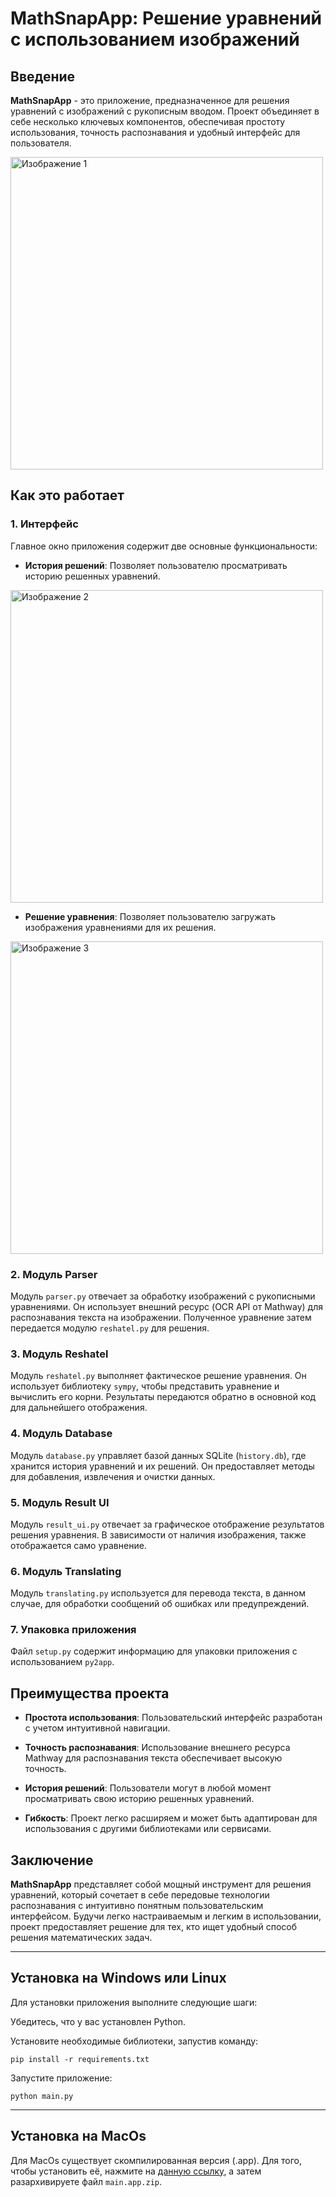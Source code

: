 # MathSnapApp: Решение уравнений с использованием изображений

## Введение

**MathSnapApp** - это приложение, предназначенное для решения уравнений с изображений с рукописным вводом. Проект объединяет в себе несколько ключевых компонентов, обеспечивая простоту использования, точность распознавания и удобный интерфейс для пользователя.

<div style="display: flex; flex-direction: row;">
    <img src="https://i.imgur.com/EirN3hF.png" alt="Изображение 1" style="width: auto; height: 500px; margin-right: auto;">
</div>


## Как это работает

### 1. Интерфейс

Главное окно приложения содержит две основные функциональности:

- **История решений**: Позволяет пользователю просматривать историю решенных уравнений.

<div style="display: flex; flex-direction: row;">
    <img src="https://i.imgur.com/b0IuBKd.png" alt="Изображение 2" style="width: auto; height: 500px; margin-right: auto;">
</div>


- **Решение уравнения**: Позволяет пользователю загружать изображения уравнениями для их решения.
<div style="display: flex; flex-direction: row;">
    <img src="https://i.imgur.com/DuwBsen.png" alt="Изображение 3" style="width: auto; height: 500px; margin-right: auto;">
</div>

### 2. Модуль Parser

Модуль `parser.py` отвечает за обработку изображений с рукописными уравнениями. Он использует внешний ресурс (OCR API от Mathway) для распознавания текста на изображении. Полученное уравнение затем передается модулю `reshatel.py` для решения.

### 3. Модуль Reshatel

Модуль `reshatel.py` выполняет фактическое решение уравнения. Он использует библиотеку `sympy`, чтобы представить уравнение и вычислить его корни. Результаты передаются обратно в основной код для дальнейшего отображения.

### 4. Модуль Database

Модуль `database.py` управляет базой данных SQLite (`history.db`), где хранится история уравнений и их решений. Он предоставляет методы для добавления, извлечения и очистки данных.

### 5. Модуль Result UI

Модуль `result_ui.py` отвечает за графическое отображение результатов решения уравнения. В зависимости от наличия изображения, также отображается само уравнение.

### 6. Модуль Translating

Модуль `translating.py` используется для перевода текста, в данном случае, для обработки сообщений об ошибках или предупреждений.

### 7. Упаковка приложения

Файл `setup.py` содержит информацию для упаковки приложения с использованием `py2app`. 

## Преимущества проекта

- **Простота использования**: Пользовательский интерфейс разработан с учетом интуитивной навигации.

- **Точность распознавания**: Использование внешнего ресурса Mathway для распознавания текста обеспечивает высокую точность.

- **История решений**: Пользователи могут в любой момент просматривать свою историю решенных уравнений.

- **Гибкость**: Проект легко расширяем и может быть адаптирован для использования с другими библиотеками или сервисами.

## Заключение

**MathSnapApp** представляет собой мощный инструмент для решения уравнений, который сочетает в себе передовые технологии распознавания с интуитивно понятным пользовательским интерфейсом. Будучи легко настраиваемым и легким в использовании, проект предоставляет решение для тех, кто ищет удобный способ решения математических задач.

---

## Установка на Windows или Linux
Для установки приложения выполните следующие шаги:

Убедитесь, что у вас установлен Python.

Установите необходимые библиотеки, запустив команду:

`pip install -r requirements.txt`

Запустите приложение:

`python main.py`

---

## Установка на MacOs
Для MacOs существует скомпилированная версия (.app). Для того, чтобы установить её, нажмите на [данную ссылку](https://drive.google.com/uc?export=download&id=1NktlAoCE-T1kWBuTh-kz5yY9AxBwM9G0), а затем разархивируете файл `main.app.zip`.
